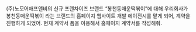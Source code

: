 (주)노모어애프앤비의 신규 프랜차이즈 브랜드 “봉천동매운떡볶이”에 대해 우리회사가 봉천동매운떡볶이 라는 브랜드의 홈페이지 웹사이트 개발 에이전시를 맡게 되어, 계약을 진행하게 되었어. 현재 계약서 폼을 이용해서 홈페이지 계약서를 작성해줘.
